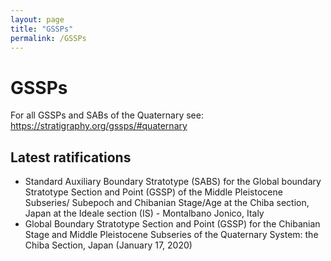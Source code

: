 ```yaml
---
layout: page
title: "GSSPs"
permalink: /GSSPs
---
```


# GSSPs #
For all GSSPs and SABs of the Quaternary see: https://stratigraphy.org/gssps/#quaternary  

## Latest ratifications ##
* Standard Auxiliary Boundary Stratotype (SABS) for the Global boundary Stratotype Section and Point (GSSP) of the Middle Pleistocene Subseries/ Subepoch and Chibanian Stage/Age at the Chiba section, Japan at the Ideale section (IS) - Montalbano Jonico, Italy
* Global Boundary Stratotype Section and Point (GSSP) for the Chibanian Stage and Middle Pleistocene Subseries of the Quaternary System: the Chiba Section, Japan (January 17, 2020)

